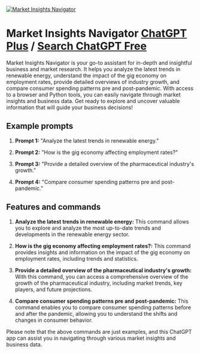 
[![Market Insights Navigator](https://files.oaiusercontent.com/file-jL9JIAmlqcG6ZsmCfQvGtMFM?se=2123-10-19T16%3A56%3A24Z&sp=r&sv=2021-08-06&sr=b&rscc=max-age%3D31536000%2C%20immutable&rscd=attachment%3B%20filename%3D1e3e61df-b49d-416b-9fea-77204b005406.png&sig=FtySUw0kwxji2hZVfZAX9OMHJqloBOfITEk4xB5TiLc%3D)](https://chat.openai.com/g/g-n40K0cEzB-market-insights-navigator)

# Market Insights Navigator [ChatGPT Plus](https://chat.openai.com/g/g-n40K0cEzB-market-insights-navigator) / [Search ChatGPT Free](https://gptcall.net/index.html#/?search=Market%20Insights%20Navigator)

Market Insights Navigator is your go-to assistant for in-depth and insightful business and market research. It helps you analyze the latest trends in renewable energy, understand the impact of the gig economy on employment rates, provide detailed overviews of industry growth, and compare consumer spending patterns pre and post-pandemic. With access to a browser and Python tools, you can easily navigate through market insights and business data. Get ready to explore and uncover valuable information that will guide your business decisions!

## Example prompts

1. **Prompt 1:** "Analyze the latest trends in renewable energy."

2. **Prompt 2:** "How is the gig economy affecting employment rates?"

3. **Prompt 3:** "Provide a detailed overview of the pharmaceutical industry's growth."

4. **Prompt 4:** "Compare consumer spending patterns pre and post-pandemic."

## Features and commands

1. **Analyze the latest trends in renewable energy:** This command allows you to explore and analyze the most up-to-date trends and developments in the renewable energy sector.

2. **How is the gig economy affecting employment rates?:** This command provides insights and information on the impact of the gig economy on employment rates, including trends and statistics.

3. **Provide a detailed overview of the pharmaceutical industry's growth:** With this command, you can access a comprehensive overview of the growth of the pharmaceutical industry, including market trends, key players, and future projections.

4. **Compare consumer spending patterns pre and post-pandemic:** This command enables you to compare consumer spending patterns before and after the pandemic, allowing you to understand the shifts and changes in consumer behavior.

Please note that the above commands are just examples, and this ChatGPT app can assist you in navigating through various market insights and business data.


